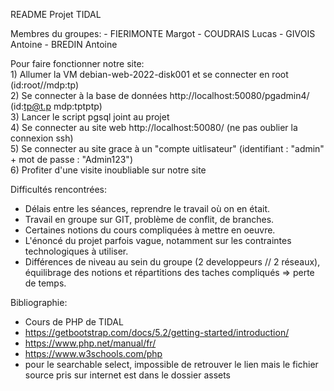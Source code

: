 README Projet TIDAL 

Membres du groupes:
	- FIERIMONTE Margot
	- COUDRAIS Lucas
	- GIVOIS Antoine
	- BREDIN Antoine

Pour faire fonctionner notre site: <br>
	1) Allumer la VM debian-web-2022-disk001 et se connecter en root (id:root//mdp:tp) <br>
	2) Se connecter à la base de données http://localhost:50080/pgadmin4/ (id:tp@t.p mdp:tptptp) <br>
	3) Lancer le script pgsql joint au projet <br>
	4) Se connecter au site web http://localhost:50080/ (ne pas oublier la connexion ssh) <br>
	5) Se connecter au site grace à un "compte uitlisateur" (identifiant : "admin" + mot de passe : "Admin123")  <br>
	6) Profiter d'une visite inoubliable sur notre site <br>

Difficultés rencontrées:
 - Délais entre les séances, reprendre le travail où on en était.
 - Travail en groupe sur GIT, problème de conflit, de branches.
 - Certaines notions du cours compliquées à mettre en oeuvre.
 - L'énoncé du projet parfois vague, notamment sur les contraintes technologiques à utiliser.
 - Différences de niveau au sein du groupe (2 developpeurs // 2 réseaux), équilibrage des notions et répartitions des taches compliqués => perte de temps.

Bibliographie:
 - Cours de PHP de TIDAL
 - https://getbootstrap.com/docs/5.2/getting-started/introduction/
 - https://www.php.net/manual/fr/
 - https://www.w3schools.com/php
 - pour le searchable select, impossible de retrouver le lien mais le fichier source pris sur internet est dans le dossier assets

